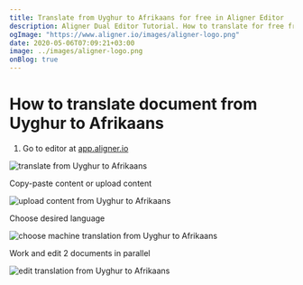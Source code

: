 ```yaml
---
title: Translate from Uyghur to Afrikaans for free in Aligner Editor
description: Aligner Dual Editor Tutorial. How to translate for free from Uyghur to Afrikaans. Aligner is multilingual document management platform. 
ogImage: "https://www.aligner.io/images/aligner-logo.png"
date: 2020-05-06T07:09:21+03:00
image: ../images/aligner-logo.png
onBlog: true
---
```


# How to translate document from Uyghur to Afrikaans

1. Go to editor at [app.aligner.io](https://app.aligner.io "Aligner App web page")

![translate from Uyghur to Afrikaans](../aligner-blank-editor.png "translate from Uyghur to Afrikaans")

Copy-paste content or upload content

![upload content from Uyghur to Afrikaans](../aligner-uploaded-document.png "upload content from Uyghur to Afrikaans")

Choose desired language

![choose machine translation from Uyghur to Afrikaans](../aligner-language-dropdown.png "choose machine translation from Uyghur to Afrikaans")

Work and edit 2 documents in parallel

![edit translation from Uyghur to Afrikaans](../aligner-double-sitded-editor.png "edit translation from Uyghur to Afrikaans")

